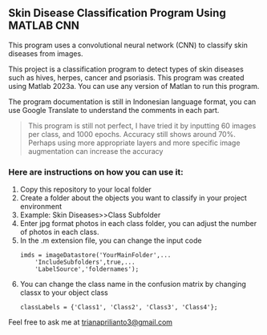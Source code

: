 ## Skin Disease Classification Program Using MATLAB CNN

This program uses a convolutional neural network (CNN) to classify skin diseases from images.

This project is a classification program to detect types of skin diseases such as hives, herpes, cancer and psoriasis. 
This program was created using Matlab 2023a. 
You can use any version of Matlan to run this program.

The program documentation is still in Indonesian language format, you can use Google Translate to understand the comments in each part.

> This program is still not perfect, I have tried it by inputting 60 images per class, and 1000 epochs. 
Accuracy still shows around 70%.
Perhaps using more appropriate layers and more specific image augmentation can increase the accuracy

### Here are instructions on how you can use it:
1. Copy this repository to your local folder
2. Create a folder about the objects you want to classify in your project environment
3. Example: Skin Diseases>>Class Subfolder
4. Enter jpg format photos in each class folder, you can adjust the number of photos in each class.
5. In the .m extension file, you can change the input code
    ```
   imds = imageDatastore('YourMainFolder',...
        'IncludeSubfolders',true,...
        'LabelSource','foldernames');
    ```
7. You can change the class name in the confusion matrix by changing classx to your object class
   ```
   classLabels = {'Class1', 'Class2', 'Class3', 'Class4'};
   ```

Feel free to ask me at
trianaprilianto3@gmail.com
